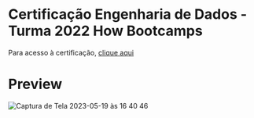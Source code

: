# Certificação Engenharia de Dados - Turma 2022 How Bootcamps
Para acesso à certificação, [clique aqui](https://github.com/FlavioPulli/Certificacao-Engenharia-Dados/blob/main/certificacao.pdf)

# Preview



![Captura de Tela 2023-05-19 às 16 40 46](https://github.com/FlavioPulli/Certificacao-Engenharia-Dados/assets/91956134/26ccee54-1449-4d54-9404-7b06c7604faf)
